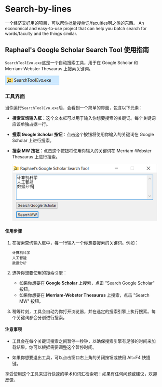# Search-by-lines

一个经济又好用的项目，可以帮你批量搜单词/faculties啊之类的东西。
An economical and easy-to-use project that can help you batch search for words/faculty and the things similar.

## Raphael's Google Scholar Search Tool 使用指南

`SearchToolEvo.exe`这是一个自动搜索工具，用于在 Google Scholar 和 Merriam-Webster Thesaurus 上搜索关键词。

![image-20230915155736088](./README.assets/image-20230915155736088.png)

### 工具界面

当你运行`SearchToolEvo.exe`后，会看到一个简单的界面，包含以下元素：

- **搜索查询输入框**：这个文本框可以用于输入你想要搜索的关键词。每个关键词应该单独占据一行。

- **搜索 Google Scholar 按钮**：点击这个按钮将使用你输入的关键词在 Google Scholar 上进行搜索。

- **搜索 MW 按钮**：点击这个按钮将使用你输入的关键词在 Merriam-Webster Thesaurus 上进行搜索。

  ![image-20230915155752293](./README.assets/image-20230915155752293.png)

#### 使用步骤

1. 在搜索查询输入框中，每一行输入一个你想要搜索的关键词。例如：

   ```text
   计算机科学
   人工智能
   数据分析
   ```

2. 选择你想要使用的搜索引擎：
   - 如果你想要在 **Google Scholar** 上搜索，点击 "Search Google Scholar" 按钮。
   - 如果你想要在 **Merriam-Webster Thesaurus** 上搜索，点击 "Search MW" 按钮。

3. 稍等片刻，工具会自动为你打开浏览器，并在选定的搜索引擎上执行搜索。每个关键词都会分别进行搜索。

#### 注意事项

- 工具会在每个关键词搜索之间暂停一秒钟，以确保搜索引擎有足够的时间来加载结果。你可以根据需要调整这个暂停时间。

- 如果你想要退出工具，可以点击窗口右上角的关闭按钮或使用 Alt+F4 快捷键。

享受使用这个工具来进行快速的学术和词汇检索吧！如果有任何问题或建议，欢迎反馈。
